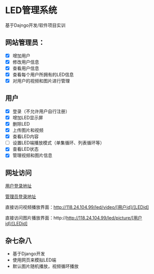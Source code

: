 # LED管理系统
基于Dajngo开发/软件项目实训

## 网站管理员：
- [x] 增加用户
- [x] 修改用户信息
- [x] 查看用户信息
- [x] 查看每个用户所拥有的LED信息
- [x] 对用户的视频和图片进行管理

## 用户
- [x] 登录（不允许用户自行注册）
- [x] 增加LED显示屏
- [x] 删除LED 
- [x] 上传图片和视频
- [x] 查看LED内容
- [ ] 设置LED端播放模式（单集循环、列表循环等）
- [x] 查看LED状态
- [x] 管理视频和图片信息

## 网址访问
[用户登录地址](http://118.24.104.99/led/)

[管理员登录地址](http://118.24.104.99/admin/)

直接访问视频播放界面：http://118.24.104.99/led/video/[用户id]/[LEDid]

直接访问图片播放界面：http://http://118.24.104.99/led/picture/[用户id]/[LEDid]

## 杂七杂八
- 基于Django开发
- 使用网页来模拟LED端
- 默认图片随机播放，视频循环播放

